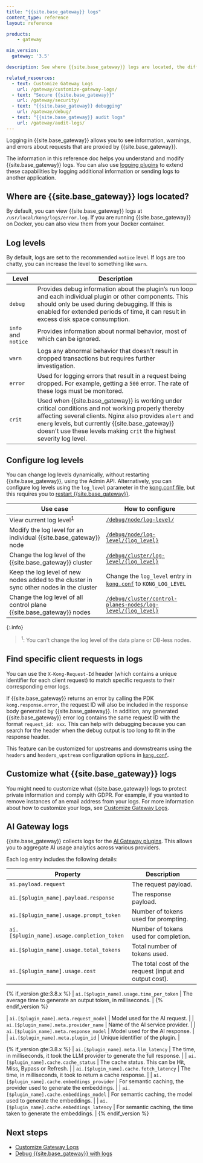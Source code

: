 ```yaml
---
title: "{{site.base_gateway}} logs"
content_type: reference
layout: reference

products:
    - gateway

min_version:
  gateway: '3.5'

description: See where {{site.base_gateway}} logs are located, the different log levels, and how to configure logs and log levels.

related_resources:
  - text: Customize Gateway Logs
    url: /gateway/customize-gateway-logs/
  - text: "Secure {{site.base_gateway}}"
    url: /gateway/security/
  - text: "{{site.base_gateway}} debugging"
    url: /gateway/debug/
  - text: "{{site.base_gateway}} audit logs"
    url: /gateway/audit-logs/
---
```


Logging in {{site.base_gateway}} allows you to see information, warnings, and errors about requests that are proxied by {{site.base_gateway}}.

The information in this reference doc helps you understand and modify {{site.base_gateway}} logs. You can also use [logging plugins](/plugins/?category=logging) to extend these capabilities by logging additional information or sending logs to another application.

## Where are {{site.base_gateway}} logs located?

By default, you can view {{site.base_gateway}} logs at `/usr/local/kong/logs/error.log`. If you are running {{site.base_gateway}} on Docker, you can also view them from your Docker container.

## Log levels

By default, logs are set to the recommended `notice` level. If logs are too chatty, you can increase the level to something like `warn`. 

| Level | Description |
|-------|-------------|
| `debug` | Provides debug information about the plugin’s run loop and each individual plugin or other components. This should only be used during debugging. If this is enabled for extended periods of time, it can result in excess disk space consumption. |
| `info` and `notice` | Provides information about normal behavior, most of which can be ignored. |
| `warn` | Logs any abnormal behavior that doesn't result in dropped transactions but requires further investigation. |
| `error` | Used for logging errors that result in a request being dropped. For example, getting a `500` error. The rate of these logs must be monitored. |
| `crit` | Used when {{site.base_gateway}} is working under critical conditions and not working properly thereby affecting several clients. Nginx also provides `alert` and `emerg` levels, but currently {{site.base_gateway}} doesn't use these levels making `crit` the highest severity log level. |

## Configure log levels

You can change log levels dynamically, without restarting {{site.base_gateway}}, using the Admin API. Alternatively, you can configure log levels using the `log_level` parameter in the [kong.conf file](), but this requires you to [restart {{site.base_gateway}}]().

| Use case | How to configure |
|----------|--------------|
| View current log level<sup>1</sup> | [`/debug/node/log-level/`](/api/gateway/admin-ee/3.9/#/operations/get-debug-node-log-level) |
| Modify the log level for an individual {{site.base_gateway}} node | [`/debug/node/log-level/{log_level}`](/api/gateway/admin-ee/3.9/#/operations/get-debug-node-log-level-log_level/) |
| Change the log level of the {{site.base_gateway}} cluster | [`/debug/cluster/log-level/{log_level}`](/api/gateway/admin-ee/3.9/#/operations/put-debug-cluster-log-level-log_level/) |
| Keep the log level of new nodes added to the cluster in sync other nodes in the cluster | Change the `log_level` entry in [`kong.conf`](/gateway/configuration/) to `KONG_LOG_LEVEL` |
| Change the log level of all control plane {{site.base_gateway}} nodes | [`/debug/cluster/control-planes-nodes/log-level/{log_level}`](/api/gateway/admin-ee/3.9/#/operations/put-debug-cluster-control-planes-nodes-log-level-log_level/) |

{:.info}
> <sup>1</sup>: You can't change the log level of the data plane or DB-less nodes.


## Find specific client requests in logs

You can use the `X-Kong-Request-Id` header (which contains a unique identifier for each client request) to match specific requests to their corresponding error logs. 

If {{site.base_gateway}} returns an error by calling the PDK `kong.response.error`, the request ID will also be included in the response body generated by {{site.base_gateway}}. In addition, any generated {{site.base_gateway}} error log contains the same request ID with the format `request_id: xxx`. This can help with debugging because you can search for the header when the debug output is too long to fit in the response header.

This feature can be customized for upstreams and downstreams using the `headers` and `headers_upstream` configuration options in [`kong.conf`](/gateway/configuration/).

## Customize what {{site.base_gateway}} logs

You might need to customize what {{site.base_gateway}} logs to protect private information and comply with GDPR. For example, if you wanted to remove instances of an email address from your logs. For more information about how to customize your logs, see [Customize Gateway Logs](/gateway/customize-gateway-logs/).

## AI Gateway logs

{{site.base_gateway}} collects logs for the [AI Gateway plugins](/plugins/?category=ai). This allows you to aggregate AI usage analytics across various providers. 

Each log entry includes the following details:

<!--vale off-->

| Property | Description |
| --------- | ------------- |
| `ai.payload.request` | The request payload. |
| `ai.[$plugin_name].payload.response` | The response payload. |
| `ai.[$plugin_name].usage.prompt_token` | Number of tokens used for prompting. |
| `ai.[$plugin_name].usage.completion_token` | Number of tokens used for completion. |
| `ai.[$plugin_name].usage.total_tokens` | Total number of tokens used. |
| `ai.[$plugin_name].usage.cost` | The total cost of the request (input and output cost). |

{% if_version gte:3.8.x %}
| `ai.[$plugin_name].usage.time_per_token` | The average time to generate an output token, in milliseconds. |
{% endif_version %}

| `ai.[$plugin_name].meta.request_model` | Model used for the AI request. |
| `ai.[$plugin_name].meta.provider_name` | Name of the AI service provider. |
| `ai.[$plugin_name].meta.response_model` | Model used for the AI response. |
| `ai.[$plugin_name].meta.plugin_id` | Unique identifier of the plugin. |

{% if_version gte:3.8.x %}
| `ai.[$plugin_name].meta.llm_latency` | The time, in milliseconds, it took the LLM provider to generate the full response. |
| `ai.[$plugin_name].cache.cache_status` | The cache status. This can be Hit, Miss, Bypass or Refresh. |
| `ai.[$plugin_name].cache.fetch_latency` | The time, in milliseconds, it took to return a cache response. |
| `ai.[$plugin_name].cache.embeddings_provider` | For semantic caching, the provider used to generate the embeddings. |
| `ai.[$plugin_name].cache.embeddings_model` | For semantic caching, the model used to generate the embeddings. |
| `ai.[$plugin_name].cache.embeddings_latency` | For semantic caching, the time taken to generate the embeddings. |
{% endif_version %}

<!--vale on-->

## Next steps
* [Customize Gateway Logs](/gateway/customize-gateway-logs/)
* [Debug {{site.base_gateway}} with logs](/gateway/debug/)
